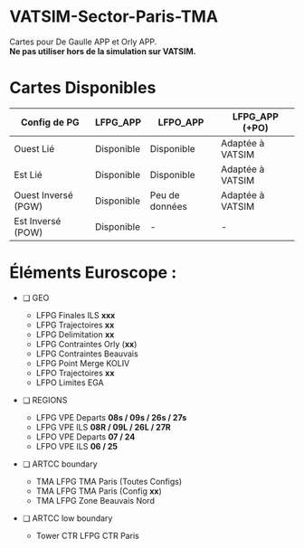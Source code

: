 # VATSIM-Sector-Paris-TMA

Cartes pour De Gaulle APP et Orly APP. <br>__Ne pas utiliser hors de la simulation sur VATSIM.__

# Cartes Disponibles

| **Config de PG**  | LFPG_APP | LFPO_APP | LFPG_APP (+PO) |
| ------------- | ------------- | ------------- | ------------- |
| Ouest Lié  | Disponible  | Disponible  | Adaptée à VATSIM  |
| Est Lié  | Disponible  | Disponible  | Adaptée à VATSIM  |
| Ouest Inversé (PGW)  | Disponible  | Peu de données | Adaptée à VATSIM  |
| Est Inversé (POW)  | Disponible  | -  | -  |

# Éléments Euroscope :

+ ❑ GEO
	+ LFPG Finales ILS **xxx**
	+ LFPG Trajectoires **xx**
	+ LFPG Delimitation **xx**
	+ LFPG Contraintes Orly (**xx**)
	+ LFPG Contraintes Beauvais
	+ LFPG Point Merge KOLIV
	+ LFPO Trajectoires **xx**
	+ LFPO Limites EGA

+ ❑ REGIONS
	+ LFPG VPE Departs **08s / 09s / 26s / 27s**
	+ LFPG VPE ILS **08R / 09L / 26L / 27R**
	+ LFPO VPE Departs **07 / 24**
	+ LFPO VPE ILS **06 / 25**

+ ❑ ARTCC boundary
	+ TMA LFPG TMA Paris (Toutes Configs)
	+ TMA LFPG TMA Paris (Config **xx**)
	+ TMA LFPG Zone Beauvais Nord

+ ❑ ARTCC low boundary
	+ Tower CTR LFPG CTR Paris

